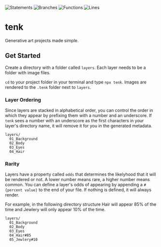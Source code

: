 ![Statements](https://img.shields.io/badge/statements-100%25-brightgreen.svg?style=flat)
![Branches](https://img.shields.io/badge/branches-100%25-brightgreen.svg?style=flat)
![Functions](https://img.shields.io/badge/functions-100%25-brightgreen.svg?style=flat)
![Lines](https://img.shields.io/badge/lines-100%25-brightgreen.svg?style=flat)

# tenk

Generative art projects made simple.

## Get Started

Create a directory with a folder called `layers`. Each layer needs to be a folder with image files.

`cd` to your project folder in your terminal and type `npx tenk`. Images are rendered to the `.tenk` folder next to `layers`.

### Layer Ordering

Since layers are stacked in alphabetical order, you can control the order in which they appear by prefixing them with a number and an underscore. If `tenk` sees a number with an underscore as the first characters in your layer's directory name, it will remove it for you in the generated metadata.

```
layers/
  01_Background
  02_Body
  03_Eyes
  04_Hair
```

### Rarity

Layers have a property called `odds` that determines the likelyhood that it will be rendered or not. A lower number means rare, a higher number means common. You can define a layer's odds of appearing by appending a `#{percent value}` to the end of your file. If nothing is defined, it will always render.

For example, in the following directory structure Hair will appear 85% of the time and Jewlery will only appear 10% of the time.

```
layers/
  01_Background
  02_Body
  03_Eyes
  04_Hair#85
  05_Jewlery#10
```

